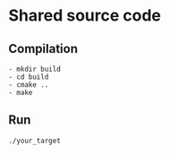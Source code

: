 # Shared source code
## Compilation
```
- mkdir build
- cd build
- cmake ..
- make
```

## Run
```
./your_target
```
